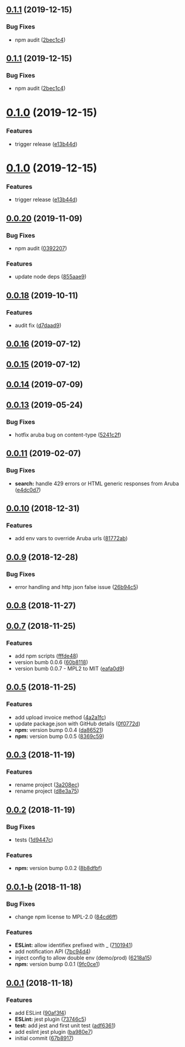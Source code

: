 <a name="0.1.1"></a>
## [0.1.1](https://github.com/andreafalzetti/node-fatturazione-elettronica-aruba/compare/0.1.0...0.1.1) (2019-12-15)


### Bug Fixes

* npm audit ([2bec1c4](https://github.com/andreafalzetti/node-fatturazione-elettronica-aruba/commit/2bec1c4))



## [0.1.1](https://github.com/andreafalzetti/node-fatturazione-elettronica-aruba/compare/0.1.0...0.1.1) (2019-12-15)


### Bug Fixes

* npm audit ([2bec1c4](https://github.com/andreafalzetti/node-fatturazione-elettronica-aruba/commit/2bec1c46a3ee73f132e0d20f160a1fc34c309488))

<a name="0.1.0"></a>
# [0.1.0](https://github.com/andreafalzetti/node-fatturazione-elettronica-aruba/compare/0.0.20...0.1.0) (2019-12-15)


### Features

* trigger release ([e13b44d](https://github.com/andreafalzetti/node-fatturazione-elettronica-aruba/commit/e13b44d))



# [0.1.0](https://github.com/andreafalzetti/node-fatturazione-elettronica-aruba/compare/0.0.20...0.1.0) (2019-12-15)


### Features

* trigger release ([e13b44d](https://github.com/andreafalzetti/node-fatturazione-elettronica-aruba/commit/e13b44dc5e453272151f7dc4e38176cc2c2e80a1))

<a name="0.0.20"></a>
## [0.0.20](https://github.com/andreafalzetti/node-fatturazione-elettronica-aruba/compare/0.0.19...0.0.20) (2019-11-09)


### Bug Fixes

* npm audit ([0392207](https://github.com/andreafalzetti/node-fatturazione-elettronica-aruba/commit/0392207))


### Features

* update node deps ([855aae9](https://github.com/andreafalzetti/node-fatturazione-elettronica-aruba/commit/855aae9))



<a name="0.0.18"></a>
## [0.0.18](https://github.com/andreafalzetti/node-fatturazione-elettronica-aruba/compare/0.0.17...0.0.18) (2019-10-11)


### Features

* audit fix ([d7daad9](https://github.com/andreafalzetti/node-fatturazione-elettronica-aruba/commit/d7daad9))



## [0.0.16](https://github.com/andreafalzetti/node-fatturazione-elettronica-aruba/compare/0.0.15...0.0.16) (2019-07-12)



## [0.0.15](https://github.com/andreafalzetti/node-fatturazione-elettronica-aruba/compare/0.0.14...0.0.15) (2019-07-12)



## [0.0.14](https://github.com/andreafalzetti/node-fatturazione-elettronica-aruba/compare/0.0.13...0.0.14) (2019-07-09)



## [0.0.13](https://github.com/andreafalzetti/node-fatturazione-elettronica-aruba/compare/0.0.12...0.0.13) (2019-05-24)


### Bug Fixes

* hotfix aruba bug on content-type ([5241c2f](https://github.com/andreafalzetti/node-fatturazione-elettronica-aruba/commit/5241c2f))



## [0.0.11](https://github.com/andreafalzetti/node-fatturazione-elettronica-aruba/compare/0.0.10...0.0.11) (2019-02-07)


### Bug Fixes

* **search:** handle 429 errors or HTML generic responses from Aruba ([e4dc0d7](https://github.com/andreafalzetti/node-fatturazione-elettronica-aruba/commit/e4dc0d7))



## [0.0.10](https://github.com/andreafalzetti/node-fatturazione-elettronica-aruba/compare/0.0.9...0.0.10) (2018-12-31)


### Features

* add env vars to override Aruba urls ([81772ab](https://github.com/andreafalzetti/node-fatturazione-elettronica-aruba/commit/81772ab))



## [0.0.9](https://github.com/andreafalzetti/node-fatturazione-elettronica-aruba/compare/0.0.8...0.0.9) (2018-12-28)


### Bug Fixes

* error handling and http json false issue ([26b94c5](https://github.com/andreafalzetti/node-fatturazione-elettronica-aruba/commit/26b94c5))



## [0.0.8](https://github.com/andreafalzetti/node-fatturazione-elettronica-aruba/compare/0.0.7...0.0.8) (2018-11-27)



## [0.0.7](https://github.com/andreafalzetti/node-fatturazione-elettronica-aruba/compare/0.0.5...0.0.7) (2018-11-25)


### Features

* add npm scripts ([fffde48](https://github.com/andreafalzetti/node-fatturazione-elettronica-aruba/commit/fffde48))
* version bumb 0.0.6 ([60b8118](https://github.com/andreafalzetti/node-fatturazione-elettronica-aruba/commit/60b8118))
* version bumb 0.0.7 - MPL2 to MIT ([eafa0d9](https://github.com/andreafalzetti/node-fatturazione-elettronica-aruba/commit/eafa0d9))



## [0.0.5](https://github.com/andreafalzetti/node-fatturazione-elettronica-aruba/compare/0.0.3...0.0.5) (2018-11-25)


### Features

* add upload invoice method ([4a2a1fc](https://github.com/andreafalzetti/node-fatturazione-elettronica-aruba/commit/4a2a1fc))
* update package.json with GitHub details ([0f0772d](https://github.com/andreafalzetti/node-fatturazione-elettronica-aruba/commit/0f0772d))
* **npm:** version bump 0.0.4 ([da86521](https://github.com/andreafalzetti/node-fatturazione-elettronica-aruba/commit/da86521))
* **npm:** version bump 0.0.5 ([8369c59](https://github.com/andreafalzetti/node-fatturazione-elettronica-aruba/commit/8369c59))



## [0.0.3](https://github.com/andreafalzetti/node-fatturazione-elettronica-aruba/compare/0.0.2...0.0.3) (2018-11-19)


### Features

* rename project ([3a208ec](https://github.com/andreafalzetti/node-fatturazione-elettronica-aruba/commit/3a208ec))
* rename project ([d8e3a75](https://github.com/andreafalzetti/node-fatturazione-elettronica-aruba/commit/d8e3a75))



## [0.0.2](https://github.com/andreafalzetti/node-fatturazione-elettronica-aruba/compare/0.0.1-b...0.0.2) (2018-11-19)


### Bug Fixes

* tests ([1d9447c](https://github.com/andreafalzetti/node-fatturazione-elettronica-aruba/commit/1d9447c))


### Features

* **npm:** version bump 0.0.2 ([8b8dfbf](https://github.com/andreafalzetti/node-fatturazione-elettronica-aruba/commit/8b8dfbf))



## [0.0.1-b](https://github.com/andreafalzetti/node-fatturazione-elettronica-aruba/compare/0.0.1...0.0.1-b) (2018-11-18)


### Bug Fixes

* change npm license to MPL-2.0 ([84cd6ff](https://github.com/andreafalzetti/node-fatturazione-elettronica-aruba/commit/84cd6ff))


### Features

* **ESLint:** allow identifiex prefixed with _ ([7101941](https://github.com/andreafalzetti/node-fatturazione-elettronica-aruba/commit/7101941))
* add notification API ([7bc94d4](https://github.com/andreafalzetti/node-fatturazione-elettronica-aruba/commit/7bc94d4))
* inject config to allow double env (demo/prod) ([6218a15](https://github.com/andreafalzetti/node-fatturazione-elettronica-aruba/commit/6218a15))
* **npm:** version bump 0.0.1 ([9fc0ce1](https://github.com/andreafalzetti/node-fatturazione-elettronica-aruba/commit/9fc0ce1))



## [0.0.1](https://github.com/andreafalzetti/node-fatturazione-elettronica-aruba/compare/67b8917...0.0.1) (2018-11-18)


### Features

* add ESLint ([90af3f4](https://github.com/andreafalzetti/node-fatturazione-elettronica-aruba/commit/90af3f4))
* **ESLint:** jest plugin ([73746c5](https://github.com/andreafalzetti/node-fatturazione-elettronica-aruba/commit/73746c5))
* **test:** add jest and first unit test ([adf6361](https://github.com/andreafalzetti/node-fatturazione-elettronica-aruba/commit/adf6361))
* add eslint jest plugin ([ba980e7](https://github.com/andreafalzetti/node-fatturazione-elettronica-aruba/commit/ba980e7))
* initial commit ([67b8917](https://github.com/andreafalzetti/node-fatturazione-elettronica-aruba/commit/67b8917))
